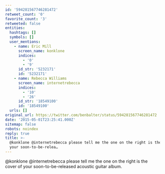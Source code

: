 ```yaml
---
id: '594281567746281472'
retweet_count: '0'
favorite_count: '3'
retweeted: false
entities:
  hashtags: []
  symbols: []
  user_mentions:
    - name: Eric Mill
      screen_name: konklone
      indices:
        - '0'
        - '9'
      id_str: '5232171'
      id: '5232171'
    - name: Rebecca Williams
      screen_name: internetrebecca
      indices:
        - '10'
        - '26'
      id_str: '18549100'
      id: '18549100'
  urls: []
original_url: https://twitter.com/benbalter/status/594281567746281472
date: '2015-05-01T23:25:41.000Z'
sitemap: false
robots: noindex
reply: true
title: >-
  @konklone @internetrebecca please tell me the one on the right is the cover of
  your soon-to-be-relea…
---
```


@konklone @internetrebecca please tell me the one on the right is the cover of your soon-to-be-released acoustic guitar album.